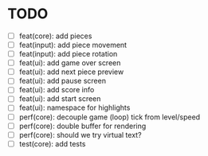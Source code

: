# TODO

- [ ] feat(core): add pieces
- [ ] feat(input): add piece movement
- [ ] feat(input): add piece rotation
- [ ] feat(ui): add game over screen
- [ ] feat(ui): add next piece preview
- [ ] feat(ui): add pause screen
- [ ] feat(ui): add score info
- [ ] feat(ui): add start screen
- [ ] feat(ui): namespace for highlights
- [ ] perf(core): decouple game (loop) tick from level/speed
- [ ] perf(core): double buffer for rendering
- [ ] perf(core): should we try virtual text?
- [ ] test(core): add tests

